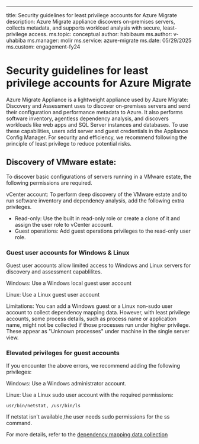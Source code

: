 ---
title: Security guidelines for least privilege accounts for Azure Migrate
description: Azure Migrate appliance discovers on-premises servers, collects metadata, and supports workload analysis with secure, least-privilege access.
ms.topic: conceptual
author: habibaum
ms.author: v-uhabiba
ms.manager: molir
ms.service: azure-migrate
ms.date: 05/29/2025
ms.custom: engagement-fy24

# Security guidelines for least privilege accounts for Azure Migrate

Azure Migrate Appliance is a lightweight appliance used by Azure Migrate: Discovery and Assessment uses to discover on-premises servers and send their configuration and performance metadata to Azure. It also performs software inventory, agentless dependency analysis, and discovers workloads like web apps and SQL Server instances and databases. To use these capabilities, users add server and guest credentials in the Appliance Config Manager. For security and efficiency, we recommend following the principle of least privilege to reduce potential risks.

## Discovery of VMware estate:  

To discover basic configurations of servers running in a VMware estate, the following permissions are required.

vCenter account: To perform deep discovery of the VMware estate and to run software inventory and dependency analysis, add the following extra privileges.

- Read-only: Use the built in read-only role or create a clone of it and assign the user role to vCenter account.  
- Guest operations: Add guest operations privileges to the read-only user role. 

### Guest user accounts for Windows & Linux 

Guest user accounts allow limited access to Windows and Linux servers for discovery and assessment capablilites.

Windows: Use a Windows local guest user account  

Linux: Use a Linux guest user account

Limitations: You can add a Windows guest or a Linux non-sudo user account to collect dependency mapping data. However, with least privilege accounts, some process details, such as process name or application name, might not be collected if those processes run under higher privilege. These appear as "Unknown processes" under machine in the single server view.

### Elevated privileges for guest accounts

If you encounter the above errors, we recommend adding the following privileges:

Windows: Use a Windows administrator account.

Linux: Use a Linux sudo user account with the required permissions:

 `usr/bin/netstat, /usr/bin/ls`

If netstat isn't available,the user needs sudo permissions for the ss command.

For more details, refer to the [dependency mapping data collection]()
